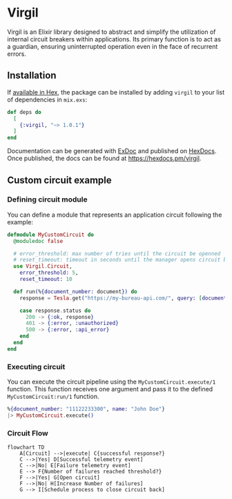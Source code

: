 # Virgil

Virgil is an Elixir library designed to abstract and simplify the utilization of internal circuit breakers within applications. Its primary function is to act as a guardian, ensuring uninterrupted operation even in the face of recurrent errors.

## Installation

If [available in Hex](https://hex.pm/docs/publish), the package can be installed
by adding `virgil` to your list of dependencies in `mix.exs`:

```elixir
def deps do
  [
    {:virgil, "~> 1.0.1"}
  ]
end
```

Documentation can be generated with [ExDoc](https://github.com/elixir-lang/ex_doc)
and published on [HexDocs](https://hexdocs.pm). Once published, the docs can
be found at <https://hexdocs.pm/virgil>.

## Custom circuit example

### Defining circuit module

You can define a module that represents an application circuit following the example:

```exs
defmodule MyCustomCircuit do
  @moduledoc false

  # error_threshold: max number of tries until the circuit be openned
  # reset_timeout: timeout in seconds until the manager opens circuit back
  use Virgil.Circuit,
    error_threshold: 5,
    reset_timeout: 10

  def run(%{document_number: document}) do
    response = Tesla.get("https://my-bureau-api.com/", query: [document: document])

    case response.status do
      200 -> {:ok, response}
      401 -> {:error, :unauthorized}
      500 -> {:error, :api_error}
    end
  end
end
```

### Executing circuit

You can execute the circuit pipeline using the `MyCustomCircuit.execute/1` function.
This function receives one argument and pass it to the defined `MyCustomCircuit:run/1` function.

```exs
%{document_number: "11122233300", name: "John Doe"}
|> MyCustomCircuit.execute()
```

### Circuit Flow

```mermaid
flowchart TD
    A[Circuit] -->|execute| C{successful response?}
    C -->|Yes| D[Successful telemetry event]
    C -->|No| E[Failure telemetry event]
    E --> F{Number of failures reached threshold?}
    F -->|Yes| G[Open circuit]
    F -->|No| H[Increase Number of failures]
    G --> I[Schedule process to close circuit back]
```
